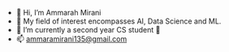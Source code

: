 - 👋 Hi, I’m Ammarah Mirani
- 👀 My field of interest encompasses AI, Data Science and ML.
- 🌱 I’m currently a second year CS student
 💞
- 📫 ammaramirani135@gmail.com

<!---
Summaiya35/Summaiya35 is a ✨ special ✨ repository because its `README.md` (this file) appears on your GitHub profile.
You can click the Preview link to take a look at your changes.
--->
